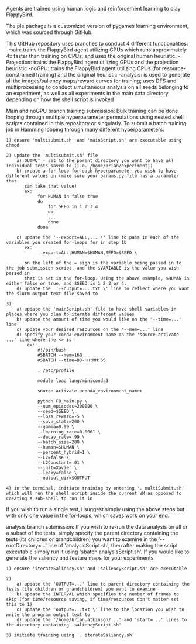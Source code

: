 Agents are trained using human logic and reinforcement learning to play FlappyBird. 

The ple package is a customized version of pygames learning environment, which was sourced through GitHub. 

This GitHub repository uses branches to conduct 4 different functionalities:
-main: trains the FlappyBird agent utilizing GPUs which runs approximately 4x faster than training on CPUs, and uses the original human heuristic. 
-Projection: trains the FlappyBird agent utilizing GPUs and the projection heuristic
-noGPU: trains the FlappyBird agent utilizing CPUs (for resource-constrained training) and the original heuristic
-analysis: is used to generate all the images/saliency maps/reward curves for training; uses DFS and multiprocessing to conduct simultaneous analysis
           on all seeds belonging to an experiment, as well as all experiments in the main data directory depending on how the shell script is invoked


Main and noGPU branch training submission:
Bulk training can be done looping through multiple hyperparameter permutations using nested shell scripts contained in this repository or singularly. To 
submit a batch training job in Hamming looping through many different hyperparameters:
    
    1) ensure 'multisubmit.sh' and 'mainScript.sh' are executable using chmod
    
    2) update the 'multisubmit.sh' file
        a) OUTPUT - set to the parent directory you want to have all individual tests saved to (i.e. /home/brian/experiment1)
        b) create a for-loop for each hyperparameter you wish to have different values on (make sure your params.py file has a parameter that
           can take that value)
           ex: 
                for HUMAN in false true
                do
                    for SEED in 1 2 3 4
                    do
                    ...
                    done
                done
                
        c) update the '--export=ALL,... \' line to pass in each of the variables you created for-loops for in step 1b
           ex: 
                --export=ALL,HUMAN=$HUMAN,SEED=$SEED \
                
           on the left of the = sign is the variable being passed in to the job submission script, and the $VARIABLE is the value you wish passed in 
           that is set in the for-loop. Using the above example, $HUMAN is either false or true, and $SEED is 1 2 3 or 4. 
        d) update the  '--output=....txt \' line to reflect where you want the slurm output text file saved to
    
    3) 
        a) update the 'mainScript.sh' file to have shell variables in places where you plan to iterate different values
        b) update the amount of time you would like on the '--time=...' line
        c) update your desired resources on the '--mem=...' line
        d) specify your conda environment name on the 'source activate ...' line where the <> is
            ex:
                #!/bin/bash
                #SBATCH --mem=16G
                #SBATCH --time=DD-HH:MM:SS

                . /etc/profile

                module load lang/miniconda3

                source activate <conda_environment_name>

                python FB_Main.py \
                --num_episodes=200000 \
                --seed=$SEED \
                --loss_reward=-5 \
                --save_stats=200 \
                --gamma=0.99 \
                --learning_rate=0.0001 \
                --decay_rate=.99 \
                --batch_size=200 \
                --human=$HUMAN \
                --percent_hybrid=1 \
                --L2=false \
                --L2Constant=.01 \
                --init=Xavier \
                --leaky=false \
                --output_dir=$OUTPUT
                
    4) in the terminal, initiate training by entering '. multiSubmit.sh' which will run the shell script inside the current VM as opposed to creating a sub-shell to run it in
If you wish to run a single test, I suggest simply using the above steps but with only one value in the for-loops, which saves work on your end.

analysis branch submission:
If you wish to re-run the data analysis on all or a subset of the tests, simply specify the parent directory containing the tests (its children or grandchildren) you want to examine in the '--rootDirectory=...' line of 'analysisScript.sh', then after making the script executable simply run it using 'sbatch analysisScript.sh'.
If you would like to generate the saliency and feature maps for your experiments:
    
    1) ensure 'iterateSaliency.sh' and 'saliencyScript.sh' are executable
    
    2) 
        a) update the 'OUTPUT=...' line to parent directory containing the tests (its children or grandchildren) you want to examine
        b) update the INTERVAL which specifies the number of frames to skip (for time/resource saving, if time/resources don't matter set this to 1)
        c) update the 'output=...txt \' line to the location you wish to write the program output text to
        d) update the '/home/brian.atkinson/...' and 'start=...' lines to the directory containing 'saliencyScript.sh'
    
    3) initiate training using '. iterateSaliency.sh' 
